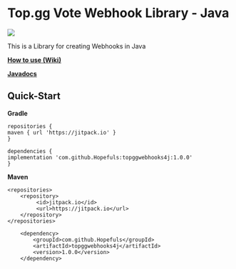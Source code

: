 # Top.gg Vote Webhook Library - Java
[![](https://jitpack.io/v/Hopefuls/topggwebhooks4j.svg)](https://jitpack.io/#Hopefuls/topggwebhooks4j)

This is a Library for creating Webhooks in Java

**[How to use (Wiki)](https://github.com/Hopefuls/topggwebhooks4j/wiki)**

**[Javadocs](https://hopefuls.github.io/topggwebhooks4j/)**
## Quick-Start


**Gradle**
```
repositories {
maven { url 'https://jitpack.io' }
}

dependencies {
implementation 'com.github.Hopefuls:topggwebhooks4j:1.0.0'
}

```
**Maven**
```
<repositories>
	<repository>
		 <id>jitpack.io</id>
		 <url>https://jitpack.io</url>
	</repository>
</repositories>

	<dependency>
	    <groupId>com.github.Hopefuls</groupId>
	    <artifactId>topggwebhooks4j</artifactId>
	    <version>1.0.0</version>
	</dependency>
```
